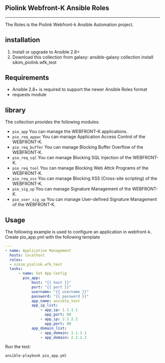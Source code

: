 ## Piolink Webfront-K Ansible Roles
***

The Roles is the Piolink Webfront-k Ansible Automation project.

## installation

1. Install or upgrade to Ansible 2.8+
2. Download this collection from galaxy: ansible-galaxy collection install sikim_piolink.wfk_test

## Requirements 
* Ansible 2.8+ is required to support the newer Ansible Roles format
* requests module

## library
The collection provides the following modules:

* `pio_app`   You can manage the WEBFRONT-K applications.
* `pio_req_appac`  You can manage Application Access Control of the WEBFRONT-K.
* `pio_req_buffer`  You can manage Blocking Buffer Overflow of the WEBFRONT-K.
* `pio_req_sql`  You can manage Blocking SQL Injection of the WEBFRONT-K.
* `pio_req_tool`  You can manage Blocking Web Attck Programs of the WEBFRONT-K.
* `pio_req_xss`  You can manage Blocking XSS (Cross-site scripting) of the WEBFRONT-K.
* `pio_sig_up`  You can manage Signature Management of the WEBFRONT-K.
* `pio_user_sig_up`  You can manage User-defined Signature Management of the WEBFRONT-K.

## Usage
The following example is used to configure an application in webfront-k.
Create pio_app.yml with the following template
```yaml
---
- name: Application Management
  hosts: localhost
  roles:
  - sikim_piolink.wfk_test
  tasks:
      - name: Set App Config
        pio_app:
            host: "{{ host }}"
            port: "{{ port }}"
            username: "{{ username }}"
            password: "{{ password }}"
            app_name: ansible_test
            app_ip_list:
                - app_ip: 1.1.1.1
                  app_port: 80
                - app_ip: 2.2.2.2
                  app_port: 80
            app_domain_list:
                - app_domain: 1.1.1.1
                - app_domain: 2.2.2.2
```

Run the test:
```bash
ansible-playbook pio_app.yml
```

